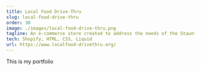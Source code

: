 ```yaml
---
title: Local Food Drive-Thru
slug: local-food-drive-thru
order: 30
image: ./images/local-food-drive-thru.png
tagline: An e-commerce store created to address the needs of the Staunton, VA farming community in response to the COVID-19 pandemic
tech: Shopify, HTML, CSS, Liquid
url: https://www.localfood-drivethru.org/
---
```


This is my portfolio